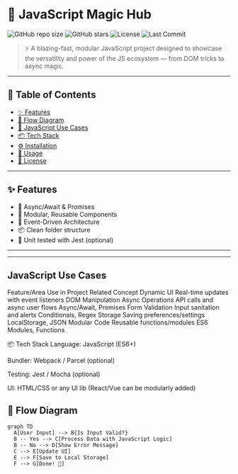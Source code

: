 # 🚀 JavaScript Magic Hub

![GitHub repo size](https://img.shields.io/github/repo-size/your-username/your-repo-name)
![GitHub stars](https://img.shields.io/github/stars/your-username/your-repo-name?style=social)
![License](https://img.shields.io/github/license/your-username/your-repo-name)
![Last Commit](https://img.shields.io/github/last-commit/your-username/your-repo-name)

> ⚡ A blazing-fast, modular JavaScript project designed to showcase the versatility and power of the JS ecosystem — from DOM tricks to async magic.

---

## 📂 Table of Contents

- [✨ Features](#-features)
- [📐 Flow Diagram](#-flow-diagram)
- [🧰 JavaScript Use Cases](#-javascript-use-cases)
- [📦 Tech Stack](#-tech-stack)
- [⚙️ Installation](#️-installation)
- [🚀 Usage](#-usage)
- [📝 License](#-license)

---

## ✨ Features

- 🔄 Async/Await & Promises
- 🧠 Modular, Reusable Components
- 🎯 Event-Driven Architecture
- 📦 Clean folder structure
- 🧪 Unit tested with Jest (optional)

---

-----------------------------------------------------------------------------------------------------------------------------

## JavaScript Use Cases
Feature/Area	Use in Project	Related Concept
Dynamic UI	Real-time updates with event listeners	DOM Manipulation
Async Operations	API calls and async user flows	Async/Await, Promises
Form Validation	Input sanitation and alerts	Conditionals, Regex
Storage	Saving preferences/settings	LocalStorage, JSON
Modular Code	Reusable functions/modules	ES6 Modules, Functions

📦 Tech Stack
Language: JavaScript (ES6+)

Bundler: Webpack / Parcel (optional)

Testing: Jest / Mocha (optional)

UI: HTML/CSS or any UI lib (React/Vue can be modularly added)

## 📐 Flow Diagram

```mermaid
graph TD
  A[User Input] --> B{Is Input Valid?}
  B -- Yes --> C[Process Data with JavaScript Logic]
  B -- No --> D[Show Error Message]
  C --> E[Update UI]
  E --> F[Save to Local Storage]
  F --> G[Done! 🎉]

